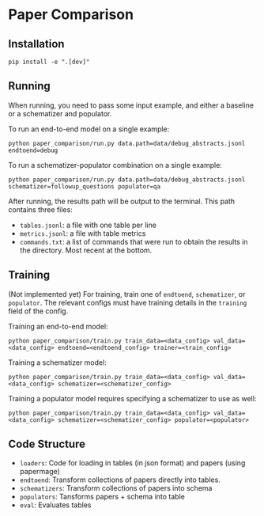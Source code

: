 # Paper Comparison

## Installation
```
pip install -e ".[dev]"
```

## Running

When running, you need to pass some input example, and either a baseline or a schematizer and populator.

To run an end-to-end model on a single example:
```
python paper_comparison/run.py data.path=data/debug_abstracts.jsonl endtoend=debug
```

To run a schematizer-populator combination on a single example:
```
python paper_comparison/run.py data.path=data/debug_abstracts.jsonl schematizer=followup_questions populator=qa
```

After running, the results path will be output to the terminal. This path contains three files:
 - `tables.jsonl`: a file with one table per line
 - `metrics.jsonl`: a file with table metrics
 - `commands.txt`: a list of commands that were run to obtain the results in the directory. Most recent at the bottom.

## Training
(Not implemented yet)
For training, train one of `endtoend`, `schematizer`, or `populator`. The relevant configs must have training details in the `training` field of the config.

Training an end-to-end model:
```
python paper_comparison/train.py train_data=<data_config> val_data=<data_config> endtoend=<endtoend_config> trainer=<train_config>
```

Training a schematizer model:
```
python paper_comparison/train.py train_data=<data_config> val_data=<data_config> schematizer=<schematizer_config>
```

Training a populator model requires specifying a schematizer to use as well:
```
python paper_comparison/train.py train_data=<data_config> val_data=<data_config> schematizer=<schematizer_config> populator=<populator>
```

## Code Structure
- `loaders`: Code for loading in tables (in json format) and papers (using papermage)
- `endtoend`: Transform collections of papers directly into tables.
- `schematizers`: Transform collections of papers into schema
- `populators`: Tansforms papers + schema into table
- `eval`: Evaluates tables